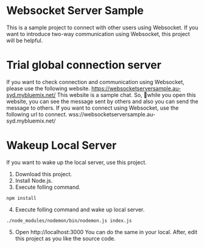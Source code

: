 # Websocket Server Sample
This is a sample project to connect with other users using Websocket.
If you want to introduce two-way communication using Websocket, this project will be helpful.

# Trial global connection server
If you want to check connection and communication using Websocket, please use the following website.
https://websocketserversample.au-syd.mybluemix.net/
This website is a sample chat.
So, while you open this website, you can see the message sent by others and also you can send the message to others.
If you want to connect using Websocket, use the following url to connect.
wss://websocketserversample.au-syd.mybluemix.net/

# Wakeup Local Server
If you want to wake up the local server, use this project.
1. Download this project.
2. Install Node.js.
3. Execute folling command.
```
npm install
```
4. Execute folling command and wake up local server.
```
./node_modules/nodemon/bin/nodemon.js index.js
```
5. Open http://localhost:3000
You can do the same in your local.
After, edit this project as you like the source code.